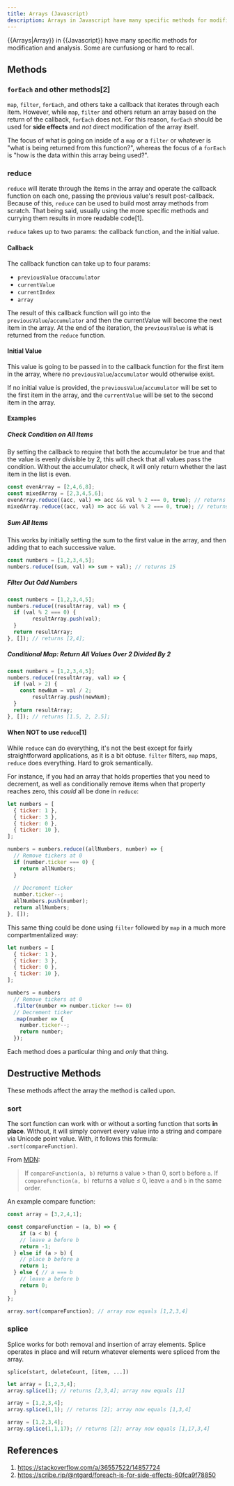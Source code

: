```yaml
---
title: Arrays (Javascript)
description: Arrays in Javascript have many specific methods for modification and analysis. Some are cunfusiong or hard to recall.
---
```


{{Arrays|Array}} in {{Javascript}} have many specific methods for modification and analysis. Some are cunfusiong or hard to recall.

## Methods

### `forEach` and other methods[2]

 `map`, `filter`, `forEach`, and others take a callback that iterates through each item. However, while `map`, `filter` and others return an array based on the return of the callback, `forEach` does not. For this reason, `forEach` should be used for **side effects** and *not* direct modification of the array itself.

The focus of what is going on inside of a `map` or a `filter` or whatever is "what is being returned from this function?", whereas the focus of a `forEach` is "how is the data within this array being used?".

### reduce

`reduce` will iterate through the items in the array and operate the callback function on each one, passing the previous value's result post-callback. Because of this, `reduce` can be used to build most array methods from scratch. That being said, usually using the more specific methods and currying them results in more readable code[1].

`reduce` takes up to two params: the callback function, and the initial value.

#### Callback

The callback function can take up to four params:

- `previousValue` or`accumulator`
- `currentValue`
- `currentIndex`
- `array`

The result of this callback function will go into the `previousValue`/`accumulator` and then the currentValue will become the next item in the array. At the end of the iteration, the `previousValue` is what is returned from the `reduce` function.

#### Initial Value

This value is going to be passed in to the callback function for the first item in the array, where no `previousValue`/`accumulator` would otherwise exist.

If no initial value is provided, the `previousValue`/`accumulator` will be set to the first item in the array, and the `currentValue` will be set to the second item in the array.

#### Examples

##### Check Condition on All Items

By setting the callback to require that both the accumulator be true and that the value is evenly divisible by 2, this will check that all values pass the condition. Without the accumulator check, it will only return whether the last item in the list is even.

```javascript
const evenArray = [2,4,6,8];
const mixedArray = [2,3,4,5,6];
evenArray.reduce((acc, val) => acc && val % 2 === 0, true); // returns true
mixedArray.reduce((acc, val) => acc && val % 2 === 0, true); // returns false
```

##### Sum All Items

This works by initially setting the sum to the first value in the array, and then adding that to each successive value.

```javascript
const numbers = [1,2,3,4,5];
numbers.reduce((sum, val) => sum + val); // returns 15
```

##### Filter Out Odd Numbers

```javascript
const numbers = [1,2,3,4,5];
numbers.reduce((resultArray, val) => {
  if (val % 2 === 0) {
		resultArray.push(val);
  }
  return resultArray;
}, []); // returns [2,4];
```

##### Conditional Map: Return All Values Over 2 Divided By 2

```javascript
const numbers = [1,2,3,4,5];
numbers.reduce((resultArray, val) => {
  if (val > 2) {
    const newNum = val / 2;
		resultArray.push(newNum);
  }
  return resultArray;
}, []); // returns [1.5, 2, 2.5];
```

#### When NOT to use `reduce`[1]

While `reduce` can do everything, it's not the best except for fairly straightforward applications, as it is a bit obtuse. `filter` filters, `map` maps, `reduce` does everything. Hard to grok semantically. 

For instance, if you had an array that holds properties that you need to decrement, as well as conditionally remove items when that property reaches zero, this *could* all be done in `reduce`:

```javascript
let numbers = [
  { ticker: 1 },
  { ticker: 3 },
  { ticker: 0 },
  { ticker: 10 },
];

numbers = numbers.reduce((allNumbers, number) => {
  // Remove tickers at 0
  if (number.ticker === 0) {
    return allNumbers;
  }
  
  // Decrement ticker
  number.ticker--;
  allNumbers.push(number);
  return allNumbers;
}, []);
```

This same thing could be done using `filter` followed by `map` in a much more compartmentalized way:

```javascript
let numbers = [
  { ticker: 1 },
  { ticker: 3 },
  { ticker: 0 },
  { ticker: 10 },
];

numbers = numbers
  // Remove tickers at 0
  .filter(number => number.ticker !== 0)
  // Decrement ticker
  .map(number => {
  	number.ticker--;
    return number;
  });
```

Each method does a particular thing and *only* that thing.

## Destructive Methods

These methods affect the array the method is called upon.

### sort

The sort function can work with or without a sorting function that sorts **in place**. Without, it will simply convert every value into a string and compare via Unicode point value. With, it follows this formula: `.sort(compareFunction)`. 

From [MDN](https://developer.mozilla.org/en-US/docs/Web/JavaScript/Reference/Global_Objects/Array/sort):

> If `compareFunction(a, b)` returns a value > than 0, sort `b` before `a`. If `compareFunction(a, b)` returns a value ≤ 0, leave `a` and `b` in the same order.    

An example compare function:

```javascript
const array = [3,2,4,1];

const compareFunction = (a, b) => {
	if (a < b) {
    // leave a before b
    return -1;
  } else if (a > b) {
    // place b before a
    return 1;
  } else { // a === b
    // leave a before b
    return 0;
  }
};

array.sort(compareFunction); // array now equals [1,2,3,4]
```

### splice

Splice works for both removal and insertion of array elements. Splice operates in place and will return whatever elements were spliced from the array.

`splice(start, deleteCount, [item, ...])`

```javascript
let array = [1,2,3,4];
array.splice(1); // returns [2,3,4]; array now equals [1]

array = [1,2,3,4];
array.splice(1,1); // returns [2]; array now equals [1,3,4]

array = [1,2,3,4];
array.splice(1,1,17); // returns [2]; array now equals [1,17,3,4]
```

## References

1. https://stackoverflow.com/a/36557522/14857724
1. https://scribe.rip/@ntgard/foreach-is-for-side-effects-60fca9f78850
